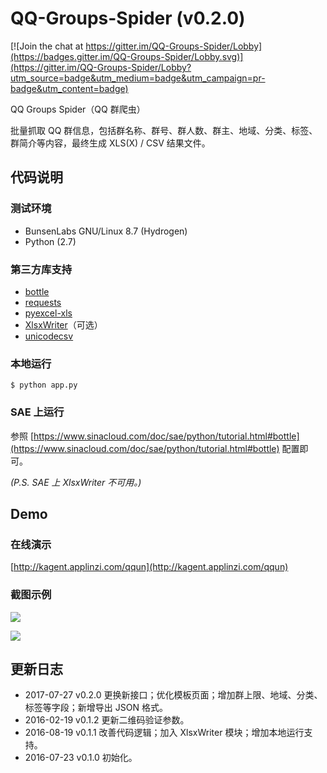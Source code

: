# QQ-Groups-Spider (v0.2.0)

[![Join the chat at https://gitter.im/QQ-Groups-Spider/Lobby](https://badges.gitter.im/QQ-Groups-Spider/Lobby.svg)](https://gitter.im/QQ-Groups-Spider/Lobby?utm_source=badge&utm_medium=badge&utm_campaign=pr-badge&utm_content=badge)

QQ Groups Spider（QQ 群爬虫）

批量抓取 QQ 群信息，包括群名称、群号、群人数、群主、地域、分类、标签、群简介等内容，最终生成 XLS(X) / CSV 结果文件。

## 代码说明

### 测试环境

* BunsenLabs GNU/Linux 8.7 (Hydrogen)
* Python (2.7)

### 第三方库支持

* [bottle](http://bottlepy.org/)
* [requests](http://python-requests.org)
* [pyexcel-xls](https://github.com/pyexcel/pyexcel-xls)
* [XlsxWriter](https://github.com/jmcnamara/XlsxWriter)（可选）
* [unicodecsv](https://github.com/jdunck/python-unicodecsv)

### 本地运行

``` $ python app.py ```

### SAE 上运行

参照 [https://www.sinacloud.com/doc/sae/python/tutorial.html#bottle](https://www.sinacloud.com/doc/sae/python/tutorial.html#bottle) 配置即可。

*(P.S. SAE 上 XlsxWriter 不可用。)*

## Demo

### 在线演示

[http://kagent.applinzi.com/qqun](http://kagent.applinzi.com/qqun)

### 截图示例


![](https://raw.githubusercontent.com/caspartse/QQ-Groups-Spider/master/screenshots/screenshot_01.jpg)


![](https://raw.githubusercontent.com/caspartse/QQ-Groups-Spider/master/screenshots/screenshot_02.jpg)

## 更新日志

* 2017-07-27  v0.2.0 更换新接口；优化模板页面；增加群上限、地域、分类、标签等字段；新增导出 JSON 格式。
* 2016-02-19  v0.1.2 更新二维码验证参数。
* 2016-08-19  v0.1.1 改善代码逻辑；加入 XlsxWriter 模块；增加本地运行支持。
* 2016-07-23  v0.1.0 初始化。
